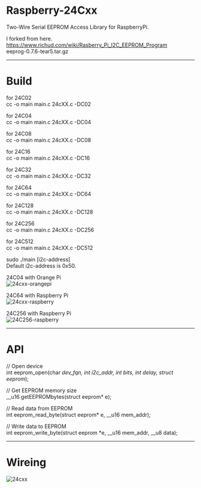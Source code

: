 # Raspberry-24Cxx

Two-Wire Serial EEPROM Access Library for RaspberryPi.   

I forked from here.   
https://www.richud.com/wiki/Rasberry_Pi_I2C_EEPROM_Program   
eeprog-0.7.6-tear5.tar.gz

---

# Build
for 24C02   
cc -o main main.c 24cXX.c -DC02

for 24C04   
cc -o main main.c 24cXX.c -DC04

for 24C08   
cc -o main main.c 24cXX.c -DC08

for 24C16   
cc -o main main.c 24cXX.c -DC16

for 24C32   
cc -o main main.c 24cXX.c -DC32

for 24C64   
cc -o main main.c 24cXX.c -DC64

for 24C128   
cc -o main main.c 24cXX.c -DC128

for 24C256   
cc -o main main.c 24cXX.c -DC256

for 24C512   
cc -o main main.c 24cXX.c -DC512

sudo ./main [i2c-address]   
Default i2c-address is 0x50.   

24C04 with Orange Pi   
![24cxx-orangepi](https://user-images.githubusercontent.com/6020549/59955202-e0a5b300-94c3-11e9-97c5-d980e950d726.jpg)

24C64 with Raspberry Pi   
![24cxx-raspberry](https://user-images.githubusercontent.com/6020549/59955201-e0a5b300-94c3-11e9-96a0-36d694c5dec9.jpg)

24C256 with Raspberry Pi   
![24C256-raspberry](https://user-images.githubusercontent.com/6020549/60672424-432d8480-9eb0-11e9-8b6b-9c3447d560e2.jpg)

---

# API

// Open device   
int eeprom_open(char *dev_fqn, int i2c_addr, int bits, int delay, struct eeprom*);   

// Get EEPROM memory size   
__u16 getEEPROMbytes(struct eeprom* e);

// Read data from EEPROM   
int eeprom_read_byte(struct eeprom* e, __u16 mem_addr);

// Write data to EEPROM   
int eeprom_write_byte(struct eeprom *e, __u16 mem_addr, __u8 data);

---

# Wireing

![24cxx](https://user-images.githubusercontent.com/6020549/59955416-fd8eb600-94c4-11e9-87f8-246db2913a04.jpg)

